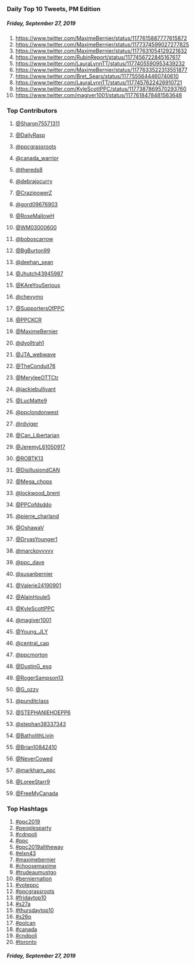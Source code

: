 ### Daily Top 10 Tweets, PM Edition
##### Friday, September 27, 2019
 1) https://www.twitter.com/MaximeBernier/status/1177615887777615872
 2) https://www.twitter.com/MaximeBernier/status/1177374599027277825
 3) https://www.twitter.com/MaximeBernier/status/1177631054129221632
 4) https://www.twitter.com/RubinReport/status/1177456722845167617
 5) https://www.twitter.com/LauraLynnTT/status/1177405590953439232
 6) https://www.twitter.com/MaximeBernier/status/1177633522313551877
 7) https://www.twitter.com/Bret_Sears/status/1177555644460740610
 8) https://www.twitter.com/LauraLynnTT/status/1177457622426910721
 9) https://www.twitter.com/KyleScottPPC/status/1177387869570293760
10) https://www.twitter.com/magiver1001/status/1177618478481563648

### Top Contributors
  1) [@Sharon75571311](https://www.twitter.com/Sharon75571311)
  2) [@DailyRasp](https://www.twitter.com/DailyRasp)
  3) [@ppcgrassroots](https://www.twitter.com/ppcgrassroots)
  4) [@canada_warrior](https://www.twitter.com/canada_warrior)
  5) [@thereds8](https://www.twitter.com/thereds8)
  6) [@debrajocurry](https://www.twitter.com/debrajocurry)
  7) [@CrazipowerZ](https://www.twitter.com/CrazipowerZ)
  8) [@gord09676903](https://www.twitter.com/gord09676903)
  9) [@RoseMallowH](https://www.twitter.com/RoseMallowH)
 10) [@WM03000600](https://www.twitter.com/WM03000600)

 11) [@boboscarrow](https://www.twitter.com/boboscarrow)
 12) [@BgBurton99](https://www.twitter.com/BgBurton99)
 13) [@deehan_sean](https://www.twitter.com/deehan_sean)
 14) [@Jhutch43945987](https://www.twitter.com/Jhutch43945987)
 15) [@KAreYouSerious](https://www.twitter.com/KAreYouSerious)
 16) [@chevymo](https://www.twitter.com/chevymo)
 17) [@SupportersOfPPC](https://www.twitter.com/SupportersOfPPC)
 18) [@PPCKCR](https://www.twitter.com/PPCKCR)
 19) [@MaximeBernier](https://www.twitter.com/MaximeBernier)
 20) [@dyolltrah1](https://www.twitter.com/dyolltrah1)

 21) [@JTA_webwave](https://www.twitter.com/JTA_webwave)
 22) [@TheConduit76](https://www.twitter.com/TheConduit76)
 23) [@MeryleeOTTCtr](https://www.twitter.com/MeryleeOTTCtr)
 24) [@jackiebullivant](https://www.twitter.com/jackiebullivant)
 25) [@LucMatte9](https://www.twitter.com/LucMatte9)
 26) [@ppclondonwest](https://www.twitter.com/ppclondonwest)
 27) [@rdviger](https://www.twitter.com/rdviger)
 28) [@Can_Libertarian](https://www.twitter.com/Can_Libertarian)
 29) [@JeremyL61050917](https://www.twitter.com/JeremyL61050917)
 30) [@ROBTK13](https://www.twitter.com/ROBTK13)

 31) [@DisillusiondCAN](https://www.twitter.com/DisillusiondCAN)
 32) [@Mega_chops](https://www.twitter.com/Mega_chops)
 33) [@lockwood_brent](https://www.twitter.com/lockwood_brent)
 34) [@PPCpfdsddo](https://www.twitter.com/PPCpfdsddo)
 35) [@pierre_charland](https://www.twitter.com/pierre_charland)
 36) [@OshawaV](https://www.twitter.com/OshawaV)
 37) [@DryasYounger1](https://www.twitter.com/DryasYounger1)
 38) [@marckovvvvv](https://www.twitter.com/marckovvvvv)
 39) [@ppc_dave](https://www.twitter.com/ppc_dave)
 40) [@susanbernier](https://www.twitter.com/susanbernier)

 41) [@Valerie24190901](https://www.twitter.com/Valerie24190901)
 42) [@AlainHoule5](https://www.twitter.com/AlainHoule5)
 43) [@KyleScottPPC](https://www.twitter.com/KyleScottPPC)
 44) [@magiver1001](https://www.twitter.com/magiver1001)
 45) [@Young_JLY](https://www.twitter.com/Young_JLY)
 46) [@central_cap](https://www.twitter.com/central_cap)
 47) [@ppcmorton](https://www.twitter.com/ppcmorton)
 48) [@DustinG_esq](https://www.twitter.com/DustinG_esq)
 49) [@RogerSampson13](https://www.twitter.com/RogerSampson13)
 50) [@G_ozzy](https://www.twitter.com/G_ozzy)

 51) [@punditclass](https://www.twitter.com/punditclass)
 52) [@STEPHANIEHOEPP6](https://www.twitter.com/STEPHANIEHOEPP6)
 53) [@stephan38337343](https://www.twitter.com/stephan38337343)
 54) [@BatholithLivin](https://www.twitter.com/BatholithLivin)
 55) [@Brian10842410](https://www.twitter.com/Brian10842410)
 56) [@NeverCowed](https://www.twitter.com/NeverCowed)
 57) [@markham_ppc](https://www.twitter.com/markham_ppc)
 58) [@LoreeStarr9](https://www.twitter.com/LoreeStarr9)
 59) [@FreeMyCanada](https://www.twitter.com/FreeMyCanada)


### Top Hashtags

  1) [#ppc2019](https://www.twitter.com/hashtag/ppc2019)
  2) [#peoplesparty](https://www.twitter.com/hashtag/peoplesparty)
  3) [#cdnpoli](https://www.twitter.com/hashtag/cdnpoli)
  4) [#ppc](https://www.twitter.com/hashtag/ppc)
  5) [#ppc2019alltheway](https://www.twitter.com/hashtag/ppc2019alltheway)
  6) [#elxn43](https://www.twitter.com/hashtag/elxn43)
  7) [#maximebernier](https://www.twitter.com/hashtag/maximebernier)
  8) [#choosemaxime](https://www.twitter.com/hashtag/choosemaxime)
  9) [#trudeaumustgo](https://www.twitter.com/hashtag/trudeaumustgo)
 10) [#berniernation](https://www.twitter.com/hashtag/berniernation)
 11) [#voteppc](https://www.twitter.com/hashtag/voteppc)
 12) [#ppcgrassroots](https://www.twitter.com/hashtag/ppcgrassroots)
 13) [#fridaytop10](https://www.twitter.com/hashtag/fridaytop10)
 14) [#s27a](https://www.twitter.com/hashtag/s27a)
 15) [#thursdaytop10](https://www.twitter.com/hashtag/thursdaytop10)
 16) [#s26p](https://www.twitter.com/hashtag/s26p)
 17) [#polcan](https://www.twitter.com/hashtag/polcan)
 18) [#canada](https://www.twitter.com/hashtag/canada)
 19) [#cndpoli](https://www.twitter.com/hashtag/cndpoli)
 20) [#toronto](https://www.twitter.com/hashtag/toronto)

##### Friday, September 27, 2019

